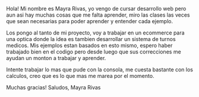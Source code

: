Hola!
Mi nombre es Mayra Rivas, yo vengo de cursar desarrollo web pero aun asi hay muchas cosas que me falta aprender, miro las clases las veces  que sean necesarias para poder aprender y entender cada ejemplo. 

Los pongo al tanto de mi proyecto, voy a trabajar en un ecommerce para una optica donde la idea es tambien desarrollar un sistema de turnos medicos. 
Mis ejemplos estan basados en esto mismo, espero haber trabajado bien en el codigo pero desde luego que sus correcciones me ayudan un monton a trabajar y aprender.

Intente trabajar lo mas que pude con la consola, me cuesta bastante con los calculos, creo que es lo que mas me marea por el momento.

Muchas gracias!
Saludos, Mayra Rivas